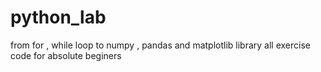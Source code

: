 # python_lab
from for , while loop to numpy , pandas and matplotlib library all exercise code for absolute beginers 
